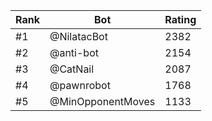 Rank|Bot|Rating
---|---|---
#1|@NilatacBot|2382
#2|@anti-bot|2154
#3|@CatNail|2087
#4|@pawnrobot|1768
#5|@MinOpponentMoves|1133
